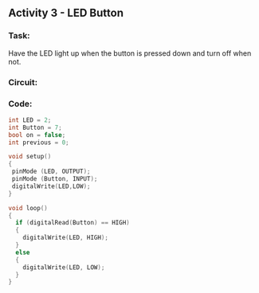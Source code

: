 ## Activity 3 - LED Button

### Task:
Have the LED light up when the button is pressed down and turn off when not.

### Circuit:

### Code: 

```c++
int LED = 2; 
int Button = 7; 
bool on = false;
int previous = 0;

void setup() 
{  
 pinMode (LED, OUTPUT); 	
 pinMode (Button, INPUT); 	
 digitalWrite(LED,LOW);	
}

void loop() 
{
  if (digitalRead(Button) == HIGH)
  {
    digitalWrite(LED, HIGH);
  }
  else 
  {
    digitalWrite(LED, LOW);
  }
}
```
